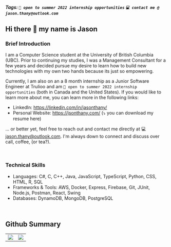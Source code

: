 ##### Tags: ``` 👀 open to summer 2022 internship opportunities ```  ``` 💻 contact me @ jason.thany@outlook.com ```

## Hi there 👋 my name is Jason

### Brief Introduction
I am a Computer Science student at the University of British Columbia (UBC). Prior to continuing my studies, I was a Management Consultant for a few years and decided pursue my desire to learn how to build new technologies with my own two hands because its just so empowering.

Currently, I am also on an a 8 month internship as a Junior Software Engineer at Trulioo and am ```👀 open to summer 2022 internship opportunities``` (both in Canada and the United States). If you would like to learn more about me, you can learn more in the following links:
- LinkedIn: https://linkedin.com/in/jasonthany/
- Personal Website: https://jsonthany.com/ (⤵️  you can download my resume here)

... or better yet, feel free to reach out and contact me directly at 💻 jason.thany@outlook.com. I'm always down to connect and discuss over call, coffee, (or tea?).

<br />

### Technical Skills
- Languages: C#, C, C++, Java, JavaScript, TypeScript, Python, CSS, HTML, R, SQL 
- Frameworks & Tools: AWS, Docker, Express, Firebase, Git, JUnit, Node.js, Postman, React, Swing
- Databases: DynamoDB, MongoDB, PostgreSQL

<br />

## Github Summary
<!-- [![My GitHub Stats](https://github-readme-stats.vercel.app/api/?username=jsonthany&count_private=true&theme=tokyonight&showicons=true)]()<br />
[![My GitHub Language Stats](https://github-readme-stats.vercel.app/api/top-langs/?username=jsonthany&langs_count=5&theme=tokyonight)]() -->
<table>
  <tr>
    <td valign="top"><img src="https://github-readme-stats.vercel.app/api/?username=jsonthany&count_private=true&theme=tokyonight&showicons=true"></td>
    <td valign="top"><img src="https://github-readme-stats.vercel.app/api/top-langs/?username=jsonthany&langs_count=5&theme=tokyonight"></td>
  </tr>
</table>

<!--
**jsonthany/jsonthany** is a ✨ _special_ ✨ repository because its `README.md` (this file) appears on your GitHub profile.

Here are some ideas to get you started:

- 🔭 I’m currently working on ...
- 🌱 I’m currently learning ...
- 👯 I’m looking to collaborate on ...
- 🤔 I’m looking for help with ...
- 💬 Ask me about ...
- 📫 How to reach me: ...
- 😄 Pronouns: ...
- ⚡ Fun fact: ...
-->
